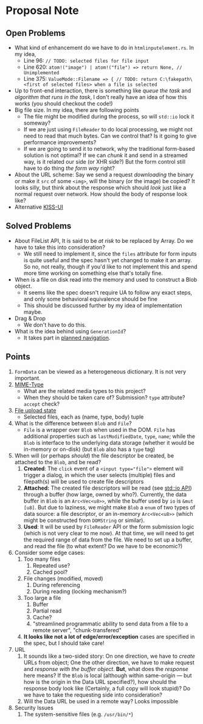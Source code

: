 # Proposal Note

## Open Problems
- What kind of enhancement do we have to do in `htmlinputelement.rs`. In my idea,
    * Line 96: `// TODO: selected files for file input`
    * Line 620: `atom!("image") | atom!("file") => return None, // Unimplemented`
    * Line 375: `ValueMode::Filename => { // TODO: return C:\fakepath\<first of selected files> when a file is selected`
- Up to front-end interaction, there is something like *queue the task* and *algorithm that runs in the task*, I don't really have an idea of how this works (you should checkout the code!)
- Big file size. In my idea, there are following points
    - The file might be modified during the process, so will `std::io` lock it someway?
    - If we are just using `FileReader` to do local processing, we might not need to read that much bytes. Can we control that? Is it going to give performance improvements?
    - If we are going to send it to network, why the traditional form-based solution is not optimal? If we can *chunk* it and send in a streamed way, is it related our side (or XHR side?) But the form control still have to do thing *the form way* right?
- About the URL scheme: Say we send a request *downloading* the binary or make it `src` of some `<img>`, will the binary (or the image) be copied? It looks silly, but think about the response which should *look* just like a normal request over network. How should the body of response look like?
- Alternative [KISS-UI](https://github.com/KISS-UI/kiss-ui)

## Solved Problems
- About FileList API, It is said to be *at risk* to be replaced by Array. Do we have to take this into consideration?
    + We still need to implement it, since the `files` attribute for form inputs is quite useful and the spec hasn't yet changed to make it an array. So no, not really, though if you'd like to not implement this and spend more time working on something else that's totally fine.
- When is a file on disk read into the memory and used to construct a Blob object.
    + It seems like the spec doesn't require UA to follow any exact steps, and only some behavioral equivalence should be fine
    + This should be discussed further by my idea of implementation maybe.
- Drag & Drop
    + We don't have to do this.
- What is the idea behind using `GenerationId`?
    + It takes part in [planned navigation](https://html.spec.whatwg.org/multipage/#planned-navigation).


## Points
1. `FormData` can be viewed as a heterogeneous dictionary. It is not very important.
2. [MIME-Type](https://html.spec.whatwg.org/multipage/infrastructure.html#mime-type)
    + What are the related media types to this project?
    + When they should be taken care of? Submission? `type` attribute? `accept` check?
3. [File upload state](https://html.spec.whatwg.org/multipage/forms.html#file-upload-state-(type=file))
    + Selected files, each as (name, type, body) tuple
1. What is the difference between `Blob` and `File`?
   + `File` is a wrapper over `Blob` when used in the DOM. `File` has additional properties such as `lastModifiedDate`, `type`, `name`; while the `Blob` is interface to the underlying data storage (whether it would be in-memory or on-disk) (but `Blob` also has a `type` tag)
2. When will (or perhaps *should*) the file descriptor be created, be attached to the `Blob`, and be read?
   1. **Created**: The `click` event of a `<input type="file">` element will trigger a dialog, in which the user selects (multiple) files and filepath(s) will be used to create file descriptors
   2. **Attached:** The created file descriptors will be read (see [std::io API](https://doc.rust-lang.org/std/io/trait.Read.html)) through a buffer (how large, owned by who?). Currently, the data buffer in `Blob` is an `Arc<Vec<u8>>`, while the buffer used by `io` is `&mut [u8]`. But due to laziness, we might make `Blob` a `enum` of two types of data source: a file descriptor, or an in-memory `Arc<Vec<u8>>` (which might be constructed from `DOMString` or similar).
   3. **Used**: It will be used by `FileReader` API or the form submission logic (which is not very clear to me now). At that time, we will need to get the required range of data from the file. We need to set up a buffer, and read the file (to what extent? Do we have to be economic?)
3. Consider some edge cases:
   1. Too many files
      1. Repeated use?
      2. Cached pool?
   2. File changes (modified, moved)
      1. During referencing
      2. During reading (locking mechanism?)
   3. Too large a file
      1. Buffer
      2. Partial read
      3. Cache?
      4. "streamlined programmatic ability to send data from a file to a remote server", "chunk-transfered"
   4. **It looks like not a lot of edge/error/exception** cases are specified in the spec, but I should take care!
4. URL
   1. It sounds like a two-sided story: On one direction, we have to *create* URLs from object; One the other direction, we have to make request and *response with the buffer object*. **But**, what does the *response* here means? If the `Blob` is local (although within same-origin — but how is the origin in the Data URL specified?), how should the response body look like (Certainly, a full copy will look stupid)? Do we have to take the requesting side into consideration?
   2. Will the Data URL be used in a remote way? Looks impossible
5. Security Issues
	1. The system-sensitive files (e.g. `/usr/bin/*`)
